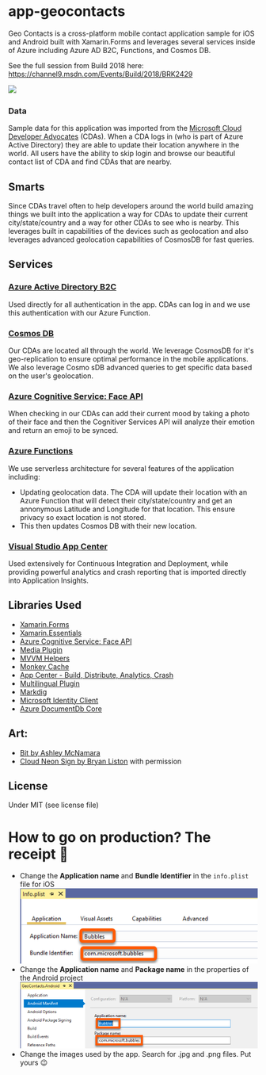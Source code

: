 # app-geocontacts

Geo Contacts is a cross-platform mobile contact application sample for iOS and Android built with Xamarin.Forms and leverages several services inside of Azure including Azure AD B2C, Functions, and Cosmos DB.

See the full session from Build 2018 here: https://channel9.msdn.com/Events/Build/2018/BRK2429

<img src="art/apppromo.png" width="500"/>


### Data
Sample data for this application was imported from the [Microsoft Cloud Developer Advocates](https://developer.microsoft.com/en-us/advocates/) (CDAs). When a CDA logs in (who is part of Azure Active Directory) they are able to update their location anywhere in the world. All users have the ability to skip login and browse our beautiful contact list of CDA and find CDAs that are nearby.

## Smarts
Since CDAs travel often to help developers around the world build amazing things we built into the application a way for CDAs to update their current city/state/country and a way for other CDAs to see who is nearby. This leverages built in capabilities of the devices such as geolocation and also leverages advanced geolocation capabilities of CosmosDB for fast queries.


## Services

### [Azure Active Directory B2C](https://azure.microsoft.com/en-us/services/active-directory-b2c/)
Used directly for all authentication in the app. CDAs can log in and we use this authentication with our Azure Function.


### [Cosmos DB](https://azure.microsoft.com/en-us/services/cosmos-db/)
Our CDAs are located all through the world. We leverage CosmosDB for it's geo-replication to ensure optimal performance in the mobile applications. We also leverage Cosmo sDB advanced queries to get specific data based on the user's geolocation.

### [Azure Cognitive Service: Face API](https://azure.microsoft.com/en-us/services/cognitive-services/face/)
When checking in our CDAs can add their current mood by taking a photo of their face and then the Cognitiver Services API will analyze their emotion and return an emoji to be synced.

### [Azure Functions](https://azure.microsoft.com/en-us/services/functions/)
We use serverless architecture for several features of the application including:

* Updating geolocation data. The CDA will update their location with an Azure Function that will detect their city/state/country and get an annonymous Latitude and Longitude for that location. This ensure privacy so exact location is not stored.
* This then updates Cosmos DB with their new location.

### [Visual Studio App Center](https://appcenter.ms)
Used extensively for Continuous Integration and Deployment, while providing powerful analytics and crash reporting that is imported directly into Application Insights.

## Libraries Used
* [Xamarin.Forms](http://xamarin.com/forms)
* [Xamarin.Essentials](https://github.com/xamarin/essentials)
* [Azure Cognitive Service: Face API](https://azure.microsoft.com/en-us/services/cognitive-services/face/)
* [Media Plugin](http://github.com/jamesmontemagno/mediaplugin)
* [MVVM Helpers](https://github.com/jamesmontemagno/mvvm-helpers)
* [Monkey Cache](https://github.com/jamesmontemagno/monkey-cache)
* [App Center - Build, Distribute, Analytics, Crash](https://appcenter.ms)
* [Multilingual Plugin](https://github.com/CrossGeeks/MultilingualPlugin)
* [Markdig](https://github.com/lunet-io/markdig)
* [Microsoft Identity Client](https://github.com/AzureAD/microsoft-authentication-library-for-dotnet)
* [Azure DocumentDb Core](https://github.com/Azure/azure-documentdb-dotnet)

## Art:
* [Bit by Ashley McNamara](https://github.com/ashleymcnamara/Developer-Advocate-Bit)
* [Cloud Neon Sign by Bryan Liston](https://twitter.com/listonb) with permission

## License
Under MIT (see license file)

# How to go on production? The receipt 🧾

- Change the **Application name** and **Bundle Identifier** in the `info.plist` file for iOS
    ![](art/Plist.png)
- Change the **Application name** and **Package name** in the properties of the Android project
    ![](art/AndroidManifest.png)
- Change the images used by the app. Search for .jpg and .png files. Put yours 😉




